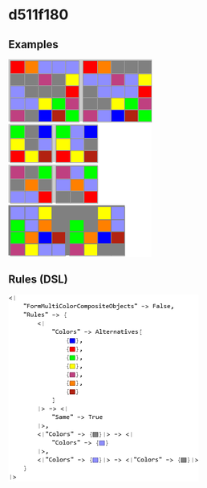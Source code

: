 # d511f180

## Examples

![ARC examples for d511f180](examples.png?raw=true)

## Rules (DSL)

![DSL rules for d511f180](rules.png?raw=true)

